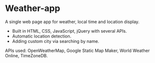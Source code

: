 # Weather-app

A single web page app for weather, local time and location display.

- Built in HTML, CSS, JavaScript, jQuery with several APIs.
- Automatic location detection.
- Adding custom city via searching by name.

APIs used:
OpenWeatherMap, Google Static Map Maker, World Weather Online, TimeZoneDB.


